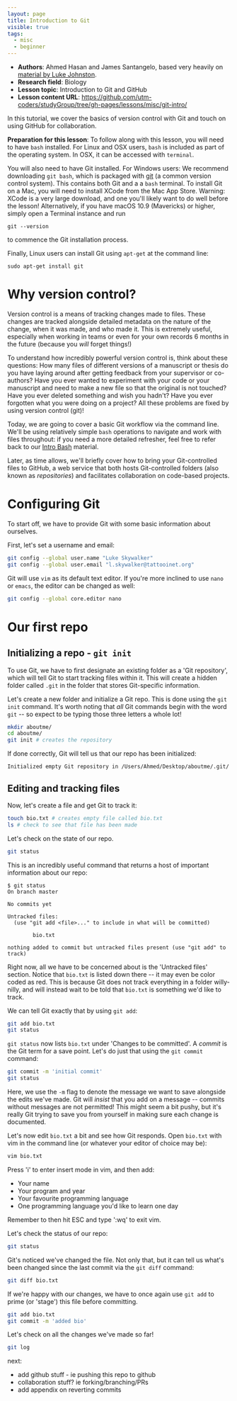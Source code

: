 ```yaml
---
layout: page
title: Introduction to Git
visible: true
tags:
  - misc
  - beginner
---
```


 - **Authors**: Ahmed Hasan and James Santangelo, based very heavily on [material by Luke Johnston](https://github.com/UofTCoders/studyGroup/blob/gh-pages/lessons/git/intro/lesson.md). 
 - **Research field**: Biology
 - **Lesson topic**: Introduction to Git and GitHub
 - **Lesson content URL**: <https://github.com/utm-coders/studyGroup/tree/gh-pages/lessons/misc/git-intro/>

In this tutorial, we cover the basics of version control with Git and touch on using GitHub for collaboration.


**Preparation for this lesson**: To follow along with this lesson, you will
need to have `bash` installed. For Linux and OSX users, `bash` is included as
part of the operating system. In OSX, it can be accessed with `terminal`.

You will also need to have Git installed. For Windows users: We recommend
downloading `git bash`, which is packaged with [git](https://git-scm.com/) (a
common version control system).  This contains both Git and a a `bash`
terminal. To install Git on a Mac, you will need to install XCode from the Mac
App Store. Warning: XCode is a very large download, and one you'll likely want
to do well before the lesson!  Alternatively, if you have macOS 10.9
(Mavericks) or higher, simply open a Terminal instance and run

```
git --version
```

to commence the Git installation process. 

Finally, Linux users can install Git using `apt-get` at the command line:

```
sudo apt-get install git
```

# Why version control?

Version control is a means of tracking changes made to files. These changes are
tracked alongside detailed metadata on the nature of the change, when it was
made, and who made it. This is extremely useful, especially when working in
teams or even for your own records 6 months in the future (because you _will_
forget things!)

To understand how incredibly powerful version control is, think about these
questions: How many files of different versions of a manuscript or thesis do
you have laying around after getting feedback from your supervisor or
co-authors? Have you ever wanted to experiment with your code or your
manuscript and need to make a new file so that the original is not touched?
Have you ever deleted something and wish you hadn't? Have you ever forgotten
what you were doing on a project? All these problems are fixed by using version
control (git)!

Today, we are going to cover a basic Git workflow via the command line.
We'll be using relatively simple `bash` operations to navigate and
work with files throughout: if you need a more detailed refresher,
feel free to refer back to our [Intro Bash][bash-intro] material.

Later, as time allows, we'll briefly cover how to bring your Git-controlled
files to GitHub, a web service that both hosts Git-controlled folders (also
known as _repositories_) and facilitates collaboration on code-based projects.

# Configuring Git

To start off, we have to provide Git with some basic information about ourselves.

First, let's set a username and email:

```bash
git config --global user.name "Luke Skywalker"
git config --global user.email "l.skywalker@tattooinet.org"
```

Git will use `vim` as its default text editor. If you're more inclined to use
`nano` or `emacs`, the editor can be changed as well:

```bash
git config --global core.editor nano
```

# Our first repo

## Initializing a repo - `git init`

To use Git, we have to first designate an existing folder as a 'Git
repository', which will tell Git to start tracking files within it. This will
create a hidden folder called `.git` in the folder that stores Git-specific
information.

Let's create a new folder and initialize a Git repo.  This is done using the
`git init` command. It's worth noting that _all_ Git commands begin with the
word `git` -- so expect to be typing those three letters a whole lot!

```bash
mkdir aboutme/
cd aboutme/
git init # creates the repository
```

If done correctly, Git will tell us that our repo has been initialized:

```
Initialized empty Git repository in /Users/Ahmed/Desktop/aboutme/.git/
```

## Editing and tracking files

Now, let's create a file and get Git to track it:

```bash
touch bio.txt # creates empty file called bio.txt
ls # check to see that file has been made
```

Let's check on the state of our repo. 

```bash
git status
```

This is an incredibly useful command that returns a host of
important information about our repo:

```
$ git status
On branch master

No commits yet

Untracked files:
  (use "git add <file>..." to include in what will be committed)

        bio.txt

nothing added to commit but untracked files present (use "git add" to track)
```

Right now, all we have to be concerned about is the 'Untracked files' section.
Notice that `bio.txt` is listed down there -- it may even be color coded as
red. This is because Git does not track everything in a folder willy-nilly, and
will instead wait to be told that `bio.txt` is something we'd like to track.

We can tell Git exactly that by using `git add`:

```bash
git add bio.txt
git status
```

`git status` now lists `bio.txt` under 'Changes to be committed'. 
A _commit_ is the Git term for a save point. Let's do just that
using the `git commit` command:

```bash
git commit -m 'initial commit'
git status
```

Here, we use the `-m` flag to denote the message we want to save alongside the
edits we've made. Git will _insist_ that you add on a message -- commits
without messages are not permitted!  This might seem a bit pushy, but it's
really Git trying to save you from yourself in making sure each change is
documented.

Let's now edit `bio.txt` a bit and see how Git responds.  Open `bio.txt` with
vim in the command line (or whatever your editor of choice may be):

```bash
vim bio.txt
```

Press 'i' to enter insert mode in vim, and then add:

- Your name
- Your program and year
- Your favourite programming language
- One programming language you'd like to learn one day

Remember to then hit ESC and type ':wq' to exit vim. 

Let's check the status of our repo:

```bash
git status
```

Git's noticed we've changed the file. Not only that, but it can tell us what's
been changed since the last commit via the `git diff` command:

```bash
git diff bio.txt
```

If we're happy with our changes, we have to once again use `git add` to prime
(or 'stage') this file before committing.

```bash
git add bio.txt
git commit -m 'added bio'
```

Let's check on all the changes we've made so far!

```bash
git log
```

next:
- add github stuff - ie pushing this repo to github
- collaboration stuff? ie forking/branching/PRs 
- add appendix on reverting commits



[bash-intro]: https://github.com/utm-coders/studyGroup/blob/gh-pages/lessons/misc/intro-bash/lesson.md
